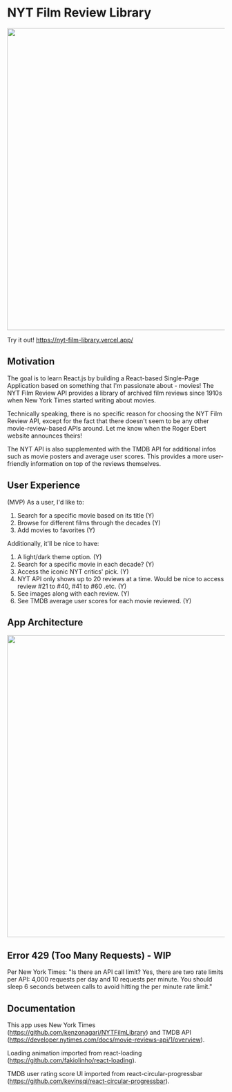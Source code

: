 # NYT Film Review Library

<img src="https://i.imgur.com/E3TQ3fe.png" width="700">

Try it out! https://nyt-film-library.vercel.app/

## Motivation

The goal is to learn React.js by building a React-based Single-Page Application based on something that I'm passionate about - movies! The NYT Film Review API provides a library of archived film reviews since 1910s when New York Times started writing about movies. 

Technically speaking, there is no specific reason for choosing the NYT Film Review API, except for the fact that there doesn't seem to be any other movie-review-based APIs around. Let me know when the Roger Ebert website announces theirs!

The NYT API is also supplemented with the TMDB API for additional infos such as movie posters and average user scores. This provides a more user-friendly information on top of the reviews themselves. 

## User Experience

(MVP) As a user, I'd like to:

1. Search for a specific movie based on its title (Y)
2. Browse for different films through the decades (Y)
3. Add movies to favorites (Y)

Additionally, it'll be nice to have:

1. A light/dark theme option. (Y)
2. Search for a specific movie in each decade? (Y)
3. Access the iconic NYT critics' pick. (Y)
4. NYT API only shows up to 20 reviews at a time. Would be nice to access review #21 to #40, #41 to #60 .etc. (Y)
5. See images along with each review. (Y)
6. See TMDB average user scores for each movie reviewed. (Y)

## App Architecture

<img src="https://i.imgur.com/PDcDVab.png" width="700">

## Error 429 (Too Many Requests) - WIP

Per New York Times: "Is there an API call limit? Yes, there are two rate limits per API: 4,000 requests per day and 10 requests per minute. You should sleep 6 seconds between calls to avoid hitting the per minute rate limit."

## Documentation

This app uses New York Times (https://github.com/kenzonagari/NYTFilmLibrary) and TMDB API (https://developer.nytimes.com/docs/movie-reviews-api/1/overview).

Loading animation imported from react-loading (https://github.com/fakiolinho/react-loading).

TMDB user rating score UI imported from react-circular-progressbar (https://github.com/kevinsqi/react-circular-progressbar).
